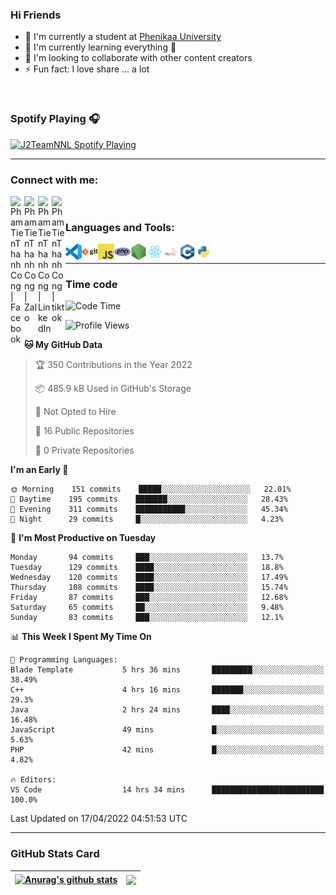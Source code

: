 ### Hi Friends

- 🔭 I'm currently a student at [Phenikaa University]
- 🌱 I'm currently learning everything 🤣
- 👯 I'm looking to collaborate with other content creators
- ⚡ Fun fact: I love share ... a lot

<br />

### Spotify Playing 🎧
[<img src="https://spotify-playing-git-master.j2teamnnl.vercel.app/api/spotify-playing" alt="J2TeamNNL Spotify Playing" width="350" />](https://open.spotify.com/user/31bvg3wront7ddphslihvvtofufa)

<!-- [<img src="https://becongspotify-git-master.phamtienthanhcong.vercel.app/api/spotify-playing" alt="Spotify Now Playing" width="350" />] -->

---


### Connect with me:
[<img align="left" alt="PhamTienThanhCong | Facebook" width="22px" src="https://upload.wikimedia.org/wikipedia/commons/thumb/1/16/Facebook-icon-1.png/640px-Facebook-icon-1.png" />][facebook]
[<img align="left" alt="PhamTienThanhCong | Zalo" width="22px" src="https://www.anphatpc.com.vn/template/anphat_2020v2/images/icon-zalo.jpg" />][zalo]
[<img align="left" alt="PhamTienThanhCong | LinkedIn" width="22px" src="https://cdn3.iconfinder.com/data/icons/inficons/512/linkedin.png" />][linkedin]
[<img align="left" alt="PhamTienThanhCong | tiktok" width="22px" src="https://cdn.worldvectorlogo.com/logos/tiktok-logo.svg" />][tiktok]

<br />

### Languages and Tools:

<img align="left" alt="Visual Studio Code" width="26px" src="https://raw.githubusercontent.com/github/explore/80688e429a7d4ef2fca1e82350fe8e3517d3494d/topics/visual-studio-code/visual-studio-code.png" />
<img align="left" alt="git" width="26px" src="https://raw.githubusercontent.com/github/explore/80688e429a7d4ef2fca1e82350fe8e3517d3494d/topics/git/git.png" hrep/>

[<img align="left" alt="JavaScript" width="26px" src="https://raw.githubusercontent.com/github/explore/80688e429a7d4ef2fca1e82350fe8e3517d3494d/topics/javascript/javascript.png" />][min project]
[<img align="left" alt="php" width="26px" src="https://raw.githubusercontent.com/github/explore/80688e429a7d4ef2fca1e82350fe8e3517d3494d/topics/php/php.png" />][web]
[<img align="left" alt="nodejs" width="26px" src="https://raw.githubusercontent.com/github/explore/80688e429a7d4ef2fca1e82350fe8e3517d3494d/topics/nodejs/nodejs.png" />][web]
[<img align="left" alt="react" width="26px" src="https://raw.githubusercontent.com/github/explore/80688e429a7d4ef2fca1e82350fe8e3517d3494d/topics/react/react.png" />][web]

<img align="left" alt="mysql" width="26px" src="https://raw.githubusercontent.com/github/explore/80688e429a7d4ef2fca1e82350fe8e3517d3494d/topics/mysql/mysql.png" />

[<img align="left" alt="cpp c" width="26px" src="https://raw.githubusercontent.com/github/explore/80688e429a7d4ef2fca1e82350fe8e3517d3494d/topics/cpp/cpp.png" />][c and cpp]
[<img align="left" alt="python" width="26px" src="https://raw.githubusercontent.com/github/explore/80688e429a7d4ef2fca1e82350fe8e3517d3494d/topics/python/python.png" />][python]

<br />

---

### Time code

<!--START_SECTION:waka-->
![Code Time](http://img.shields.io/badge/Code%20Time-266%20hrs%2010%20mins-blue)

![Profile Views](http://img.shields.io/badge/Profile%20Views-76-blue)

**🐱 My GitHub Data** 

> 🏆 350 Contributions in the Year 2022
 > 
> 📦 485.9 kB Used in GitHub's Storage 
 > 
> 🚫 Not Opted to Hire
 > 
> 📜 16 Public Repositories 
 > 
> 🔑 0 Private Repositories  
 > 
**I'm an Early 🐤** 

```text
🌞 Morning    151 commits    █████░░░░░░░░░░░░░░░░░░░░   22.01% 
🌆 Daytime    195 commits    ███████░░░░░░░░░░░░░░░░░░   28.43% 
🌃 Evening    311 commits    ███████████░░░░░░░░░░░░░░   45.34% 
🌙 Night      29 commits     █░░░░░░░░░░░░░░░░░░░░░░░░   4.23%

```
📅 **I'm Most Productive on Tuesday** 

```text
Monday       94 commits     ███░░░░░░░░░░░░░░░░░░░░░░   13.7% 
Tuesday      129 commits    ████░░░░░░░░░░░░░░░░░░░░░   18.8% 
Wednesday    120 commits    ████░░░░░░░░░░░░░░░░░░░░░   17.49% 
Thursday     108 commits    ████░░░░░░░░░░░░░░░░░░░░░   15.74% 
Friday       87 commits     ███░░░░░░░░░░░░░░░░░░░░░░   12.68% 
Saturday     65 commits     ██░░░░░░░░░░░░░░░░░░░░░░░   9.48% 
Sunday       83 commits     ███░░░░░░░░░░░░░░░░░░░░░░   12.1%

```


📊 **This Week I Spent My Time On** 

```text
💬 Programming Languages: 
Blade Template           5 hrs 36 mins       █████████░░░░░░░░░░░░░░░░   38.49% 
C++                      4 hrs 16 mins       ███████░░░░░░░░░░░░░░░░░░   29.3% 
Java                     2 hrs 24 mins       ████░░░░░░░░░░░░░░░░░░░░░   16.48% 
JavaScript               49 mins             █░░░░░░░░░░░░░░░░░░░░░░░░   5.63% 
PHP                      42 mins             █░░░░░░░░░░░░░░░░░░░░░░░░   4.82%

🔥 Editors: 
VS Code                  14 hrs 34 mins      █████████████████████████   100.0%

```


 Last Updated on 17/04/2022 04:51:53 UTC
<!--END_SECTION:waka-->

---

### GitHub Stats Card

| <a href="https://github.com/phamtienthanhcong"><img align="center" src="https://github-readme-stats.vercel.app/api?username=PhamTienThanhCong&show_icons=true&include_all_commits=true&theme=buefy&hide_border=true&theme=ocean_dark" alt="Anurag's github stats" /></a> | <a href="https://github.com/phamtienthanhcong"><img align="center" src="https://github-readme-stats.vercel.app/api/top-langs/?username=PhamTienThanhCong&layout=compact&theme=buefy&hide_border=true&theme=ocean_dark" /></a> |
| ------------- | ------------- |

[Phenikaa University]: https://phenikaa-uni.edu.vn/vi
[facebook]: https://www.facebook.com/phamtienthanhcong
[linkedin]: https://linkedin.com/in/phamtienthanhcong
[zalo]: https://zalo.me/0396396332
[tiktok]: https://www.tiktok.com/@phamtienthanhcong
[web]: https://github.com/PhamTienThanhCong/web_dev
[min project]: https://github.com/PhamTienThanhCong/Project-Of-Web
[c and cpp]: https://github.com/PhamTienThanhCong/Code_C_and_Cpro
[python]: https://github.com/PhamTienThanhCong/Python_beginer
